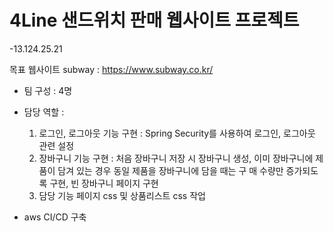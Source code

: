 # 4Line 샌드위치 판매 웹사이트 프로젝트
  -13.124.25.21
 
목표 웹사이트 subway :  https://www.subway.co.kr/
 
- 팀 구성 : 4명

- 담당 역할 : 
   1. 로그인, 로그아웃 기능 구현
     : Spring Security를 사용하여 로그인, 로그아웃 관련 설정
   2. 장바구니 기능 구현
     :  처음 장바구니 저장 시 장바구니 생성,
        이미 장바구니에 제품이 담겨 있는 경우 동일 제품을 장바구니에 담을 때는 구 
        매 수량만 증가되도록 구현,
        빈 장바구니 페이지 구현
    3. 담당 기능 페이지 css 및 상품리스트 css 작업

- aws CI/CD 구축
 
